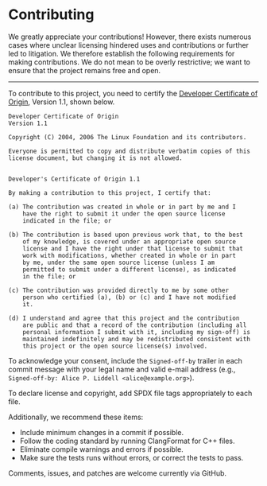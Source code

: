 # Contributing

We greatly appreciate your contributions!
However, there exists numerous cases where unclear licensing hindered uses and
contributions or further led to litigation.
We therefore establish the following requirements for making contributions.
We do not mean to be overly restrictive; we want to ensure that the project
remains free and open.

--------------------------------------------------------------------------------

To contribute to this project, you need to certify the [Developer Certificate of
Origin](https://developercertificate.org/), Version 1.1, shown below.

```
Developer Certificate of Origin
Version 1.1

Copyright (C) 2004, 2006 The Linux Foundation and its contributors.

Everyone is permitted to copy and distribute verbatim copies of this
license document, but changing it is not allowed.


Developer's Certificate of Origin 1.1

By making a contribution to this project, I certify that:

(a) The contribution was created in whole or in part by me and I
    have the right to submit it under the open source license
    indicated in the file; or

(b) The contribution is based upon previous work that, to the best
    of my knowledge, is covered under an appropriate open source
    license and I have the right under that license to submit that
    work with modifications, whether created in whole or in part
    by me, under the same open source license (unless I am
    permitted to submit under a different license), as indicated
    in the file; or

(c) The contribution was provided directly to me by some other
    person who certified (a), (b) or (c) and I have not modified
    it.

(d) I understand and agree that this project and the contribution
    are public and that a record of the contribution (including all
    personal information I submit with it, including my sign-off) is
    maintained indefinitely and may be redistributed consistent with
    this project or the open source license(s) involved.
```

To acknowledge your consent, include the `Signed-off-by` trailer in each commit
message with your legal name and valid e-mail address (e.g., `Signed-off-by:
Alice P. Liddell <alice@example.org>`).

To declare license and copyright, add SPDX file tags appropriately to each file.

Additionally, we recommend these items:

- Include minimum changes in a commit if possible.
- Follow the coding standard by running ClangFormat for C++ files.
- Eliminate compile warnings and errors if possible.
- Make sure the tests runs without errors, or correct the tests to pass.

Comments, issues, and patches are welcome currently via GitHub.
